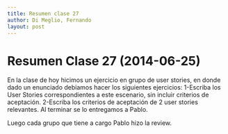 ```yaml
---
title: Resumen clase 27
author: Di Meglio, Fernando
layout: post
---
```


Resumen Clase 27 (2014-06-25)
===============

En la clase de hoy  hicimos un ejercicio en grupo de user stories, en donde dado un enunciado debiamos hacer los siguientes ejercicios:
1-Escriba los User Stories correspondientes a este escenario, sin incluir criterios de aceptación.
2-Escriba los criterios de aceptación de 2 user stories relevantes.
Al terminar se lo entregamos a Pablo.

Luego cada grupo que tiene a cargo Pablo hizo la review.
